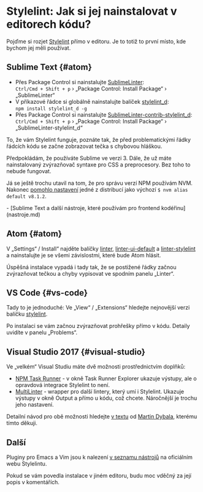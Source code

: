 # Stylelint: Jak si jej nainstalovat v editorech kódu?

Pojďme si rozjet [Stylelint](stylelint.md) přímo v editoru. Je to totiž to první místo, kde bychom jej měli používat.


## Sublime Text {#atom}

- Přes Package Control si nainstalujte [SublimeLinter](http://sublimelinter.readthedocs.io):  
  `Ctrl/Cmd + Shift + p` › „Package Control: Install Package“  › „SublimeLinter“  
- V příkazové řádce si globálně nainstalujte balíček [stylelint_d](https://github.com/jo-sm/stylelint_d):  
  `npm install stylelint_d -g`
- Přes Package Control si nainstalujte [SublimeLinter-contrib-stylelint_d](https://github.com/jo-sm/SublimeLinter-contrib-stylelint_d):  
  `Ctrl/Cmd + Shift + p` › „Package Control: Install Package“  › „SublimeLinter-stylelint_d“  

To, že vám Stylelint funguje, poznáte tak, že před problematickými řádky řádcích kódu se začne zobrazovat tečka s chybovou hláškou.

<!-- AdSnippet -->

Předpokládám, že používáte Sublime ve verzi 3. Dále, že už máte nainstalovaný zvýrazňovač syntaxe pro CSS a preprocesory. Bez toho to nebude fungovat. 

Já se ještě trochu utavil na tom, že pro správu verzí NPM používám NVM. Nakonec [pomohlo nastavení](https://github.com/SublimeLinter/SublimeLinter/issues/128#issuecomment-87272340) jedné z distribucí jako výchozí `$ nvm alias default v8.1.2`.

<div class="related" markdown="1">
- [Sublime Text a další nástroje, které používám pro frontend kodéřinu](nastroje.md)
</div>


## Atom {#atom}

V „Settings“ / Install“ najděte balíčky [linter](https://atom.io/packages/linter), [linter-ui-default](https://atom.io/packages/linter-ui-default) a [linter-stylelint](https://atom.io/packages/) a nainstalujte je se všemi závislostmi, které bude Atom hlásit.  

Úspěšná instalace vypadá i tady tak, že se postižené řádky začnou zvýrazňovat tečkou a chyby vypisovat ve spodním panelu „Linter“.   


## VS Code {#vs-code}

Tady to je jednoduché: Ve „View“ / „Extensions“ hledejte nejnovější verzi balíčku [stylelint](https://marketplace.visualstudio.com/items?itemName=shinnn.stylelint). 

Po instalaci se vám začnou zvýrazňovat prohřešky přímo v kódu. Detaily uvidíte v panelu „Problems“.

<!-- AdSnippet -->

## Visual Studio 2017 {#visual-studio}

Ve „velkém“ Visual Studiu máte dvě možnosti prostřednictvím doplňků:

- [NPM Task Runner](https://marketplace.visualstudio.com/items?itemName=MadsKristensen.NPMTaskRunner) - v okně Task Runner Explorer ukazuje výstupy, ale o opravdová integrace Stylelint to není.
- [MultiLinter](https://marketplace.visualstudio.com/items?itemName=glat.MultiLinter) - wrapper pro další lintery, který umí i Stylelint. Ukazuje výstupy v okně Output a přímo u kódu, což chcete. Náročnější je trochu jeho nastavení.

Detailní návod pro obě možnosti hledejte [v textu](https://gist.github.com/martindybal/bf947805551210440ab4a2b12e667b2e/#file-vs-stylelint-md) od [Martin Dybala](https://www.linkedin.com/in/martin-dybal-b1062277), kterému tímto děkuji.

<!-- AdSnippet -->

## Další

Pluginy pro Emacs a Vim jsou k nalezení [v seznamu nástrojů](https://stylelint.io/user-guide/complementary-tools/#editor-plugins) na oficiálním webu Stylelintu.

Pokud se vám povedla instalace v jiném editoru, budu moc vděčný za její popis v komentářích.

<!-- AdSnippet -->
